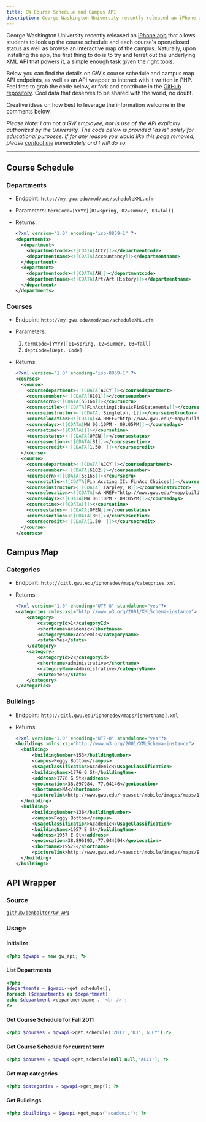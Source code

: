 ```yaml
---
title: GW Course Schedule and Campus API
description: George Washington University recently released an iPhone app that allows students to look up the course schedule and each course's open/closed status as well as browse an interactive map of the campus. Below you can find the details on GW's course schedule and campus map API endpoints, as well as an API wrapper to interact with it written in PHP.
---
```


George Washington University recently released an [iPhone app](https://gwtoday.gwu.edu/app-gw) that allows students to look up the course schedule and each course's open/closed status as well as browse an interactive map of the campus. Naturally, upon installing the app, the first thing to do is to try and ferret out the underlying XML API that powers it, a simple enough task given [the right tools](http://blog.jerodsanto.net/2009/06/sniff-your-iphones-network-traffic/).

Below you can find the details on GW's course schedule and campus map API endpoints, as well as an API wrapper to interact with it written in PHP. Feel free to grab the code below, or fork and contribute in the [GitHub repository](https://github.com/benbalter/GW-API). Cool data that deserves to be shared with the world, no doubt.

Creative ideas on how best to leverage the information welcome in the comments below.

*Please Note: I am not a GW employee, nor is use of the API explicitly authorized by the University. The code below is provided "as is" solely for educational purposes. If for any reason you would like this page removed, please [contact me](https://ben.balter.com/contact/) immediately and I will do so.*

---

## Course Schedule

### Departments

* Endpoint: `http://my.gwu.edu/mod/pws/scheduleXML.cfm`
* Parameters: `termCode=[YYYY][01=spring, 02=summer, 03=fall]`
* Returns:

  ```xml
  <?xml version="1.0" encoding="iso-8859-1" ?>
  <departments>
    <department>
      <departmentcode><![CDATA[ACCY]]></departmentcode>
      <departmentname><![CDATA[Accountancy]]></departmentname>
    </department>
    <department>
      <departmentcode><![CDATA[AH]]></departmentcode>
      <departmentname><![CDATA[Art/Art History]]></departmentname>
    </department>
  </departments>
  ```

### Courses

* Endpoint: `http://my.gwu.edu/mod/pws/scheduleXML.cfm`
* Parameters:
  1. `termCode=[YYYY][01=spring, 02=summer, 03=fall]`
  2. `deptCode=[Dept. Code]`
* Returns:

  ```xml
  <?xml version="1.0" encoding="iso-8859-1" ?>
  <courses>
    <course>
      <coursedepartment><![CDATA[ACCY]]></coursedepartment>
      <coursenumber><![CDATA[6101]]></coursenumber>
      <coursecrn><![CDATA[55164]]></coursecrn>
      <coursetitle><![CDATA[FinAcctingI:BasicFinStatements]]></coursetitle>
      <courseinstructor><![CDATA[ Singleton, L]]></courseinstructor>
      <courselocation><![CDATA[<A HREF="http://www.gwu.edu/~map/building.cfm?BLDG=DUQUES" target="_blank" >DUQUES</a> 258]]></courselocation>
      <coursedays><![CDATA[MW 06:10PM - 09:05PM]]></coursedays>
      <coursetime><![CDATA[]]></coursetime>
      <coursestatus><![CDATA[OPEN]]></coursestatus>
      <coursesection><![CDATA[81]]></coursesection>
      <coursecredit><![CDATA[1.50  ]]></coursecredit>
    </course>
    <course>
      <coursedepartment><![CDATA[ACCY]]></coursedepartment>
      <coursenumber><![CDATA[6102]]></coursenumber>
      <coursecrn><![CDATA[55165]]></coursecrn>
      <coursetitle><![CDATA[Fin Accting II: FinAcc Choices]]></coursetitle>
      <courseinstructor><![CDATA[ Tarpley, R]]></courseinstructor>
      <courselocation><![CDATA[<A HREF="http://www.gwu.edu/~map/building.cfm?BLDG=DUQUES" target="_blank" >DUQUES</a> 258]]></courselocation>
      <coursedays><![CDATA[MW 06:10PM - 09:05PM]]></coursedays>
      <coursetime><![CDATA[]]></coursetime>
      <coursestatus><![CDATA[OPEN]]></coursestatus>
      <coursesection><![CDATA[80]]></coursesection>
      <coursecredit><![CDATA[1.50  ]]></coursecredit>
    </course>
  </courses>
  ```

## Campus Map

### Categories

* Endpoint: `http://citl.gwu.edu/iphonedev/maps/categories.xml`
* Returns:

  ```xml
  <?xml version="1.0" encoding="UTF-8" standalone="yes"?>
  <categories xmlns:xsi="http://www.w3.org/2001/XMLSchema-instance">
      <category>
          <categoryId>1</categoryId>
          <shortname>academic</shortname>
          <categoryName>Academic</categoryName>
          <state>Yes</state>
      </category>
      <category>
          <categoryId>2</categoryId>
          <shortname>administrative</shortname>
          <categoryName>Administrative</categoryName>
          <state>Yes</state>
      </category>
  </categories>
  ```

### Buildings

* Endpoint: `http://citl.gwu.edu/iphonedev/maps/[shortname].xml`
* Returns:
  
  ```xml
  <?xml version="1.0" encoding="UTF-8" standalone="yes"?>
  <buildings xmlns:xsi="http://www.w3.org/2001/XMLSchema-instance">
    <building>
        <buildingNumber>153</buildingNumber>
        <campus>Foggy Bottom</campus>
        <UsageClassification>Academic</UsageClassification>
        <buildingName>1776 G St</buildingName>
        <address>1776 G St</address>
        <geoLocation>38.897984,-77.04146</geoLocation>
        <shortname>NA</shortname>
        <picturelink>http://www.gwu.edu/~newsctr/mobile/images/maps/1776-G-ST_UP_WLA_2010-6618.jpg</picturelink>
    </building>
    <building>
        <buildingNumber>136</buildingNumber>
        <campus>Foggy Bottom</campus>
        <UsageClassification>Academic</UsageClassification>
        <buildingName>1957 E St</buildingName>
        <address>1957 E St</address>
        <geoLocation>38.896193,-77.044294</geoLocation>
        <shortname>1957E</shortname>
        <picturelink>http://www.gwu.edu/~newsctr/mobile/images/maps/Elliot_School_UP_WLA_2010-3102.jpg</picturelink>
    </building>
  </buildings>
  ```

## API Wrapper

### Source

[`github/benbalter/GW-API`](https://github.com/benbalter/GW-API)

### Usage

#### Initialize

```php
<?php $gwapi = new gw_api; ?>
```

#### List Departments

```php
<?php
$departments = $gwapi->get_schedule();
foreach ($departments as $department)
echo $department->departmentname . '<br />';
?>
```

#### Get Course Schedule for Fall 2011

```php
<?php $courses = $gwapi->get_schedule('2011','03','ACCY');?>
```

#### Get Course Schedule for current term

```php
<?php $courses = $gwapi->get_schedule(null,null,'ACCY'); ?>
```

#### Get map categories

```php
<?php $categories = $gwapi->get_map(); ?>
```

#### Get Buildings

```php
<?php $buildings = $gwapi->get_maps('academic'); ?>
```
